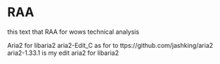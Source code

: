 # RAA
this text that RAA for wows technical analysis

Aria2 for libaria2
aria2-Edit_C as for to ttps://github.com/jashking/aria2
aria2-1.33.1 is my edit aria2 for libaria2
